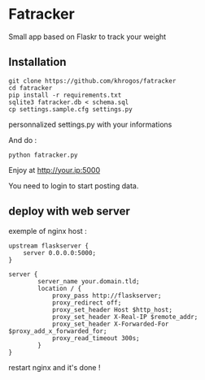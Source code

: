 # Fatracker

Small app based on Flaskr to track your weight

## Installation

	git clone https://github.com/khrogos/fatracker
	cd fatracker
	pip install -r requirements.txt
	sqlite3 fatracker.db < schema.sql
	cp settings.sample.cfg settings.py

personnalized settings.py with your informations

And do :

	python fatracker.py

Enjoy at http://your.ip:5000

You need to login to start posting data.

## deploy with web server

exemple of nginx host :

	upstream flaskserver {
	    server 0.0.0.0:5000;
	}

	server {
	        server_name your.domain.tld;
	        location / {
        		proxy_pass http://flaskserver;
		        proxy_redirect off;
		        proxy_set_header Host $http_host;
		        proxy_set_header X-Real-IP $remote_addr;
		        proxy_set_header X-Forwarded-For $proxy_add_x_forwarded_for;
	        	proxy_read_timeout 300s;
	        }
	}

restart nginx and it's done !
